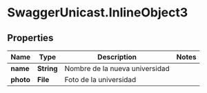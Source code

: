 # SwaggerUnicast.InlineObject3

## Properties

Name | Type | Description | Notes
------------ | ------------- | ------------- | -------------
**name** | **String** | Nombre de la nueva universidad | 
**photo** | **File** | Foto de la universidad | 


